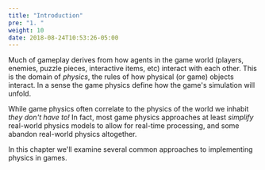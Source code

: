 ```yaml
---
title: "Introduction"
pre: "1. "
weight: 10
date: 2018-08-24T10:53:26-05:00
---
```


Much of gameplay derives from how agents in the game world (players, enemies, puzzle pieces, interactive items, etc) interact with each other.  This is the domain of _physics_, the rules of how physical (or game) objects interact.  In a sense the game physics define how the game's simulation will unfold.

While game physics often correlate to the physics of the world we inhabit _they don't have to!_  In fact, most game physics approaches at least _simplify_ real-world physics models to allow for real-time processing, and some abandon real-world physics altogether.

In this chapter we'll examine several common approaches to implementing physics in games.
